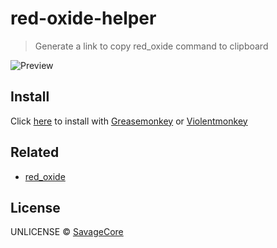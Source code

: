 # red-oxide-helper

> Generate a link to copy red_oxide command to clipboard

![Preview](https://github.com/SavageCore/red-oxide-helper/blob/master/assets/preview.png)

## Install

Click [here](https://github.com/SavageCore/red-oxide-helper/raw/master/dist/main.user.js) to install with [Greasemonkey](https://www.greasespot.net/) or [Violentmonkey](https://violentmonkey.github.io/)

## Related

- [red_oxide](https://github.com/DevYukine/red_oxide)


## License

UNLICENSE © [SavageCore](https://savagecore.eu)
